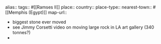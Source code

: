 alias::
tags:: #[[Ramses II]]
place::
country::
place-type::
nearest-town:: #[[Memphis (Egypt)]]
map-url::

- biggest stone ever moved
- see Jimmy Corsetti video on moving large rock in LA art gallery (340 tonnes?)
-